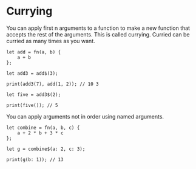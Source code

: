 # Currying

You can apply first n arguments to a function to make a new function that accepts the rest of the arguments. This is called currying. Curried can be curried as many times as you want.

```frugurt
let add = fn(a, b) {
    a + b
};

let add3 = add$(3);

print(add3(7), add(1, 2)); // 10 3

let five = add3$(2);

print(five()); // 5
```

You can apply arguments not in order using named arguments.

```frugurt
let combine = fn(a, b, c) {
    a + 2 * b + 3 * c
};

let g = combine$(a: 2, c: 3);

print(g(b: 1)); // 13
```
